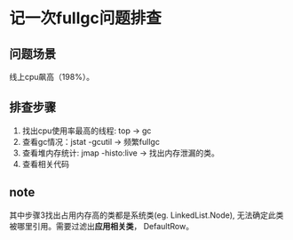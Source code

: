 # 记一次fullgc问题排查

## 问题场景
线上cpu飙高（198%）。

## 排查步骤
1. 找出cpu使用率最高的线程: top -> gc
2. 查看gc情况：jstat -gcutil -> 频繁fullgc
3. 查看堆内存统计: jmap -histo:live -> 找出内存泄漏的类。
4. 查看相关代码

## note
其中步骤3找出占用内存高的类都是系统类(eg. LinkedList.Node), 无法确定此类被哪里引用。需要过滤出**应用相关类**， DefaultRow。
